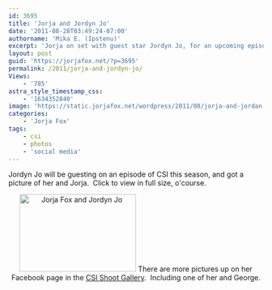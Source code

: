 ```yaml
---
id: 3695
title: 'Jorja and Jordyn Jo'
date: '2011-08-28T03:49:24-07:00'
authorname: 'Mika E. (Ipstenu)'
excerpt: 'Jorja on set with guest star Jordyn Jo, for an upcoming episode of CSI.'
layout: post
guid: 'https://jorjafox.net/?p=3695'
permalink: /2011/jorja-and-jordyn-jo/
Views:
    - '785'
astra_style_timestamp_css:
    - '1634352840'
image: 'https://static.jorjafox.net/wordpress/2011/08/jorja-and-jordan.jpeg'
categories:
    - 'Jorja Fox'
tags:
    - csi
    - photos
    - 'social media'
---
```


Jordyn Jo will be guesting on an episode of CSI this season, and got a picture of her and Jorja.  Click to view in full size, o'course.
<p style="text-align: center;"><a title="Jorja Fox and Jordyn Jo" href="https://jorjafox.net/gallery/tv/csi/pub/s12/candid/1204-dreamscope_001.jpg"><img class="size-medium wp-image-3696 aligncenter" title="Jorja Fox and Jordyn Jo" src="//static.jorjafox.net/wordpress/2011/08/jorja-and-jordan-230x153.jpg" alt="Jorja Fox and Jordyn Jo" width="230" height="153" /></a>
There are more pictures up on her Facebook page in the <a href="https://www.facebook.com/media/set/?set=a.228573053855112.55887.192906544088430&amp;type=1">CSI Shoot Gallery</a>.  Including one of her and George.
